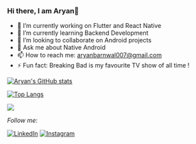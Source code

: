 ### Hi there, I am  Aryan👋


- 🔭 I’m currently working on Flutter and React Native
- 🌱 I’m currently learning Backend Development
- 👯 I’m looking to collaborate on Android projects
- 💬 Ask me about Native Android
- 📫 How to reach me: aryanbarnwal007@gmail.com
- ⚡ Fun fact: Breaking Bad is my favourite TV show of all time !


[![Aryan's GitHub stats](https://github-readme-stats.vercel.app/api?username=Aryan6290&theme=tokyonight&count_private=true)](https://github.com/anuraghazra/github-readme-stats)



[![Top Langs](https://github-readme-stats.vercel.app/api/top-langs/?username=Aryan6290&layout=compact&hide=makefile,html)](https://github.com/anuraghazra/github-readme-stats)






![](https://komarev.com/ghpvc/?username=Aryan6290)






<i>Follow me:</i><br>

<a href="https://www.linkedin.com/in/ar-yawn" target="_blank"><img src="https://img.shields.io/badge/LinkedIn-%230077B5.svg?&style=flat-square&logo=linkedin&logoColor=white" alt="LinkedIn"></a>
<a href="https://www.instagram.com/paracetamol650" target="_blank"><img src="https://img.shields.io/badge/Instagram-%23E4405F.svg?&style=flat-square&logo=instagram&logoColor=white" alt="Instagram"></a>

